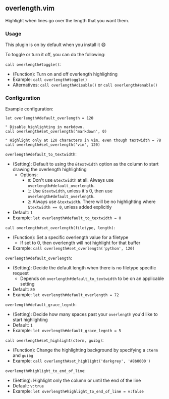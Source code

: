 ## overlength.vim

Highlight when lines go over the length that you want them.

### Usage

This plugin is on by default when you install it :smile:

To toggle or turn it off, you can do the following:

`call overlength#toggle()`:
- (Function): Turn on and off overlength highlighting
- Example: `call overlength#toggle()`
- Alternatives: `call overlength#disable()` or `call overlength#enable()`

### Configuration

Example configuration:

```vim
let overlength#default_overlength = 120

" Disable highlighting in markdown.
call overlength#set_overlength('markdown', 0)

" Highlight only at 120 characters in vim, even though textwidth = 78
call overlength#set_overlength('vim', 120)
```

`overlength#default_to_textwidth`:
- (Setting): Default to using the `&textwidth` option as the column to start drawing the overlength highlighting
  - Options:
    - `0`: Don't use `&textwidth` at all. Always use `overlength#default_overlength`.
    - `1`: Use `&textwidth`, unless it's 0, then use `overlength#default_overlength`.
    - `2`: Always use `&textwidth`. There will be no highlighting where `&textwidth == 0`, unless added explicitly
- Default: `1`
- Example: `let overlength#default_to_textwidth = 0`

`call overlength#set_overlength(filetype, length)`:
- (Function): Set a specific overlength value for a filetype
  - If set to 0, then overlength will not highlight for that buffer
- Example: `call overlength#set_overlength('python', 120)`

`overlength#default_overlength`:
- (Setting): Decide the default length when there is no filetype specific request
  - Depends on `overlength#default_to_textwidth` to be on an applicable setting
- Default: `80`
- Example: `let overlength#default_overlength = 72`

`overlength#default_grace_legnth`:
- (Setting): Decide how many spaces past your `overlength` you'd like to start highlighting
- Default: `1`
- Example: `let overlength#default_grace_legnth = 5`

`call overlength#set_highlight(cterm, guibg)`:
- (Function): Change the highlighting background by specifying a `cterm` and `guibg`
- Example: `call overlength#set_highlight('darkgrey', '#8b0000')`

`overlength#highlight_to_end_of_line`:
- (Setting): Highlight only the column or until the end of the line
- Default: `v:true`
- Example: `let overlength#highlight_to_end_of_line = v:false`
